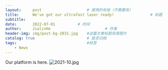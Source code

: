 ```yaml
---
layout:     post   				    # 使用的布局（不需要改）
title:      We’ve got our ultrafast laser ready! 				# 标题 
subtitle:  
date:       2022-07-01			# 时间
author:     JialinHe						# 作者
header-img: img/post-bg-2015.jpg 	#这篇文章标题背景图片
catalog: true 						# 是否归档
tags:								#标签
    - News
---
```


Our platform is here.
![2021-10.jpg](https://gitee.com/plusero/plusero/raw/master/img/picsInURL/2021-10.jpg)